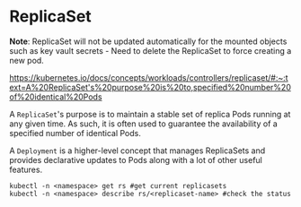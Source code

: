 # ReplicaSet

**Note**: ReplicaSet will not be updated automatically for the mounted objects such as key vault secrets - Need to delete the ReplicaSet to force creating a new pod. 

https://kubernetes.io/docs/concepts/workloads/controllers/replicaset/#:~:text=A%20ReplicaSet's%20purpose%20is%20to,specified%20number%20of%20identical%20Pods

A `ReplicaSet`'s purpose is to maintain a stable set of replica Pods running at any given time. 
As such, it is often used to guarantee the availability of a specified number of identical Pods.

A `Deployment` is a higher-level concept that manages ReplicaSets and provides declarative updates to Pods along with a lot of other useful features.

```
kubectl -n <namespace> get rs #get current replicasets
kubectl -n <namespace> describe rs/<replicaset-name> #check the status
```
